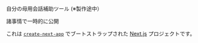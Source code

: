 自分の母用会話補助ツール (※製作途中）

諸事情で一時的に公開

これは [`create-next-app`](https://github.com/vercel/next.js/tree/canary/packages/create-next-app) でブートストラップされた [Next.js](https://nextjs.org/) プロジェクトです。

